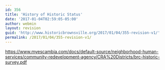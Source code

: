 ```yaml
---
id: 356
title: 'History of Historic Status'
date: '2017-01-04T02:59:05-05:00'
author: webmin
layout: revision
guid: 'http://www.historicbrownsville.org/2017/01/04/355-revision-v1/'
permalink: /2017/01/04/355-revision-v1/
---
```


<a href="https://www.myescambia.com/docs/default-source/neighborhood-human-services/community-redevelopment-agency/CRA%20Districts/brc-historic-survey.pdf">https://www.myescambia.com/docs/default-source/neighborhood-human-services/community-redevelopment-agency/CRA%20Districts/brc-historic-survey.pdf</a>